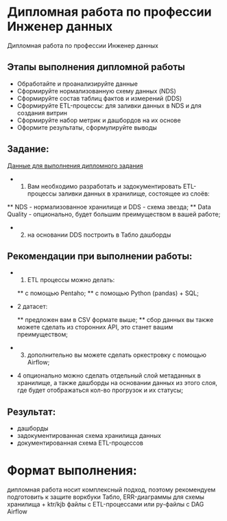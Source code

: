 # Дипломная работа по профессии Инженер данных

Дипломная работа по профессии Инженер данных

## Этапы выполнения дипломной работы

* Обработайте и проанализируйте данные
* Сформируйте нормализованную схему данных (NDS)
* Сформируйте состав таблиц фактов и измерений (DDS)
* Сформируйте ETL-процессы: для заливки данных в NDS и для создания витрин
* Сформируйте набор метрик и дашбордов на их основе
* Оформите результаты, сформулируйте выводы


## Задание:

[Данные для выполнения дипломного задания](https://www.kaggle.com/aungpyaeap/supermarket-sales?select=supermarket_sales+-+Sheet1.csv)

* 1. Вам необходимо разработать и задокументировать ETL-процессы заливки данных в хранилище, состоящее из слоёв:

 ** NDS - нормализованное хранилище и DDS - схема звезда;
 ** Data Quality - опционально, будет большим преимуществом в вашей работе;

* 2. на основании DDS построить в Табло дашборды

## Рекомендации при выполнении работы:

* 1. ETL процессы можно делать:

    ** с помощью Pentaho;
    ** с помощью Python (pandas) + SQL;

* 2 датасет:

    ** предложен вам в CSV формате выше;
    ** сбор данных вы также можете сделать из сторонних API, это станет вашим преимуществом;

* 3. дополнительно вы можете сделать оркестровку с помощью Airflow;

* 4 опционально можно сделать отдельный слой метаданных в хранилище, а также дашборды на основании данных из этого слоя, где будет отображаться кол-во прогрузок и их статусы;

## Результат:

* дашборды
* задокументированная схема хранилища данных
* документированная схема ETL-процессов

# Формат выполнения:
дипломная работа носит комплексный подход, поэтому рекомендуем подготовить к защите воркбуки Табло, ERR-диаграммы для схемы хранилища + ktr/kjb файлы с ETL-процессами или py-файлы с DAG Airflow
